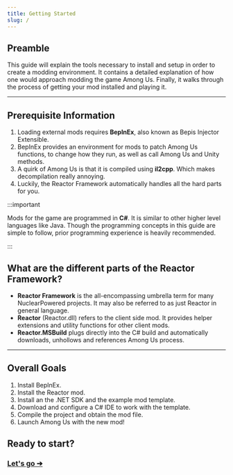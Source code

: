 ```yaml
---
title: Getting Started
slug: /
---
```



## Preamble

This guide will explain the tools necessary to install and setup in order to create
a modding environment. It contains a detailed explanation of how one would approach
modding the game Among Us. Finally, it walks through the process of getting your mod
installed and playing it.


---


## Prerequisite Information

1. Loading external mods requires **BepInEx**, also known as Bepis Injector Extensible.
2. BepInEx provides an environment for mods to patch Among Us functions, to change how they run, as well as call Among Us and Unity methods.
3. A quirk of Among Us is that it is compiled using **il2cpp**. Which makes decompilation really annoying.
4. Luckily, the Reactor Framework automatically handles all the hard parts for you.

:::important

Mods for the game are programmed in **C#**. It is similar to other higher level languages
like Java. Though the programming concepts in this guide are simple to follow, prior
programming experience is heavily recommended.

:::

## What are the different parts of the Reactor Framework?

- **Reactor Framework** is the all-encompassing umbrella term for many NuclearPowered
  projects. It may also be referred to as just Reactor in general language.
- **Reactor** (Reactor.dll) refers to the client side mod. It provides helper extensions
  and utility functions for other client mods.
- **Reactor.MSBuild** plugs directly into the C# build and automatically downloads, unhollows and references Among Us
  process.

---

## Overall Goals
1. Install BepInEx.
2. Install the Reactor mod.
3. Install an the .NET SDK and the example mod template.
4. Download and configure a C# IDE to work with the template.
5. Compile the project and obtain the mod file.
6. Launch Among Us with the new mod!

## Ready to start?

### [Let's go ➔](/quick_start/install_bepinex)
